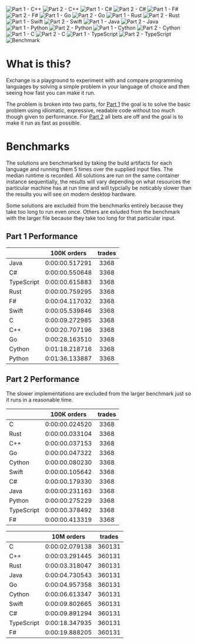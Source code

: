![Part 1 - C++](./workflows/Part%201%20-%20C++/badge.svg) ![Part 2 - C++](./workflows/Part%202%20-%20C++/badge.svg) ![Part 1 - C#](./workflows/Part%201%20-%20C%23/badge.svg) ![Part 2 - C#](./workflows/Part%202%20-%20C%23/badge.svg) ![Part 1 - F#](./workflows/Part%201%20-%20F%23/badge.svg) ![Part 2 - F#](./workflows/Part%202%20-%20F%23/badge.svg) ![Part 1 - Go](./workflows/Part%201%20-%20Go/badge.svg) ![Part 2 - Go](./workflows/Part%202%20-%20Go/badge.svg) ![Part 1 - Rust](./workflows/Part%201%20-%20Rust/badge.svg) ![Part 2 - Rust](./workflows/Part%202%20-%20Rust/badge.svg) ![Part 1 - Swift](./workflows/Part%201%20-%20Swift/badge.svg) ![Part 2 - Swift](./workflows/Part%202%20-%20Swift/badge.svg) ![Part 1 - Java](./workflows/Part%201%20-%20Java/badge.svg) ![Part 2 - Java](./workflows/Part%202%20-%20Java/badge.svg) ![Part 1 - Python](./workflows/Part%201%20-%20Python/badge.svg) ![Part 2 - Python](./workflows/Part%202%20-%20Python/badge.svg) ![Part 1 - Cython](./workflows/Part%201%20-%20Cython/badge.svg) ![Part 2 - Cython](./workflows/Part%202%20-%20Cython/badge.svg) ![Part 1 - C](./workflows/Part%201%20-%20C/badge.svg) ![Part 2 - C](./workflows/Part%202%20-%20C/badge.svg) ![Part 1 - TypeScript](./workflows/Part%201%20-%20TypeScript/badge.svg) ![Part 2 - TypeScript](./workflows/Part%202%20-%20TypeScript/badge.svg) ![Benchmark](./workflows/Benchmark/badge.svg) 

# What is this?

Exchange is a playground to experiment with and compare programming languages by solving a simple problem in your language of choice and then seeing how fast you can make it run.

The problem is broken into two parts, for [Part 1](./tree/master/Part%201) the goal is to solve the basic problem using idiomatic, expressive, readable code without too much though given to performance. For [Part 2](./tree/master/Part%202) all bets are off and the goal is to make it run as fast as possible.

# Benchmarks

The solutions are benchmarked by taking the build artifacts for each language and running them 5 times over the supplied input files. The median runtime is recorded. All solutions are run on the same container instance sequentially, the results will vary depending on what resources the particular machine has at run time and will typcially be noticably slower than the results you will see on modern desktop hardware.

Some solutions are excluded from the benchmarks entirely because they take too long to run even once. Others are exluded from the benchmark with the larger file because they take too long for that particular input.

## Part 1 Performance


||100K orders|trades|
-|:-:|:-:|
|Java|0:00:00.517291|3368|
|C#|0:00:00.550648|3368|
|TypeScript|0:00:00.615883|3368|
|Rust|0:00:00.759295|3368|
|F#|0:00:04.117032|3368|
|Swift|0:00:05.539846|3368|
|C|0:00:09.272985|3368|
|C++|0:00:20.707196|3368|
|Go|0:00:28.163510|3368|
|Cython|0:01:18.218716|3368|
|Python|0:01:36.133887|3368|


## Part 2 Performance

The slower implementations are excluded from the larger benchmark just so it runs in a reasonable time.

||100K orders|trades|
-|:-:|:-:|
|C|0:00:00.024520|3368|
|Rust|0:00:00.033104|3368|
|C++|0:00:00.037153|3368|
|Go|0:00:00.047322|3368|
|Cython|0:00:00.080230|3368|
|Swift|0:00:00.105642|3368|
|C#|0:00:00.179330|3368|
|Java|0:00:00.231163|3368|
|Python|0:00:00.275229|3368|
|TypeScript|0:00:00.378492|3368|
|F#|0:00:00.413319|3368|


||10M orders|trades|
-|:-:|:-:|
|C|0:00:02.079138|360131|
|C++|0:00:03.291445|360131|
|Rust|0:00:03.318047|360131|
|Java|0:00:04.730543|360131|
|Go|0:00:04.957358|360131|
|Cython|0:00:06.613347|360131|
|Swift|0:00:09.802665|360131|
|C#|0:00:09.891294|360131|
|TypeScript|0:00:18.347935|360131|
|F#|0:00:19.888205|360131|


